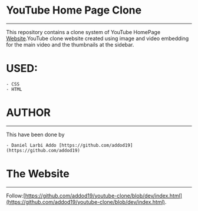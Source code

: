 # YouTube Home Page Clone
----

This repository contains a clone system of YouTube HomePage [Website](https://github.com/addod19/youtube-clone/blob/dev/index.html).YouTube clone website created
using image and video embedding for the main video and the thumbnails at the sidebar.


# USED:

    - CSS
    - HTML

# AUTHOR
----

This have been done by

    - Daniel Larbi Addo [https://github.com/addod19] (https://github.com/addod19)


# The Website
----

Follow:[https://github.com/addod19/youtube-clone/blob/dev/index.html](https://github.com/addod19/youtube-clone/blob/dev/index.html).
